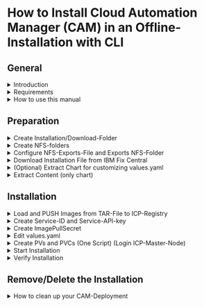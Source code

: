 # How to Install Cloud Automation Manager (CAM) in an Offline-Installation with CLI

## General
<details><summary>Introduction</summary>
<p>
## Introduction

This describe the process of the Installation of Cloud Automation Manager 3.1.2.1 on ICP 3.1.2.
Please go through the complete Installation-Procedure to become familiar with the procedure!
Change the Variables as you need it!
</p>
</details>

<details><summary>Requirements</summary>
<p>
## Requirements

- ICP3.1.2 must be installed
- CLIs must be installed and configured
  - cloudctl
  - kubectl
  - helm
- NFS-Server must be configured and accesible from all ICP-Nodes (Master, Proxy, Worker, ...)
  - NFS-Client Software must be installed
  - In this tutorial the NFS-Server is installed on the ICP-Master-Node
</p>
</details>

<details><summary>How to use this manual</summary>
<p>
## How to use this manual

Open the CLI (ssh into) on your ICP-Master-Node. Copy the BASH-Content from this page into the CLI and execute it. Please customize the variables, if you want to make changes.
</p>
</details>

## Preparation
<details><summary>Create Installation/Download-Folder</summary>
<p>
### Create Installation/Download-Folder 
This folder is needed to place the installation-tar-file from IBM Fix Central.

```bash
export INST=/install
mkdir -p ${INST}
 
```
</p>
</details>

<details><summary>Create NFS-folders</summary>
<p>
## Create NFS-folders
#These Folders will be used during the CAM-Installation

```bash
NFSPATH="/nfs/shared/cam"
mkdir -p \
     ${NFSPATH}/cam_db \
     ${NFSPATH}/cam_terraform/cam-provider-terraform \
     ${NFSPATH}/cam_logs/cam-provider-terraform \
     ${NFSPATH}/cam_bpd_appdata/mysql \
     ${NFSPATH}/cam_bpd_appdata/repositories \
     ${NFSPATH}/cam_bpd_appdata/workspace
chmod -R 2775 \
  ${NFSPATH}/cam_db \
  ${NFSPATH}/cam_logs \
  ${NFSPATH}/cam_terraform \
  ${NFSPATH}/cam_bpd_appdata

chown -R root:1000 \
  ${NFSPATH}/cam_logs \
  ${NFSPATH}/cam_bpd_appdata

chown -R root:1111 \
  ${NFSPATH}/cam_terraform \
  ${NFSPATH}/cam_logs/cam-provider-terraform

chown -R 999:999 \
  ${NFSPATH}/cam_bpd_appdata/mysql \
  ${NFSPATH}/cam_db
   
```
</p>
</details>

<details><summary>Configure NFS-Exports-File and Exports NFS-Folder</summary>
<p>

## Configure NFS-Exports-File and Exports NFS-Folder

```bash
echo "${NFSPATH} *(rw,nohide,insecure,no_subtree_check,async,no_root_squash)" >> /etc/exports
exportfs -a
 
```
</p>
</details>

<details><summary>Download Installation File from IBM Fix Central</summary>
<p>

## Download Installation File from IBM Fix Central
https://www-945.ibm.com/support/fixcentral
Download from IBM Fix Central > Search for "icp-cam-x86_64-3.1.2.1.tar.gz"
**!!! Top Right Corner !!!**

**The Output should look like**

```bash
ll ${INST}/icp-cam-x86_64-3.1.2.1.tar.gz
 
-rw-r--r-- 1 root root 10266055420 May 20 10:20 /install/icp-cam-x86_64-3.1.2.1.tar.gz
```
</p>
</details>

<details><summary>(Optional) Extract Chart for customizing values.yaml</summary>
<p>

## (Optional) Extract Chart for customizing values.yaml
### List content
```bash
cd $INST
tar -tf ${INST}/icp-cam-x86_64-3.1.2.1.tar.gz
 
```
</p>
</details>

<details><summary>Extract Content (only chart)</summary>
<p>

### Extract Content (only chart)
```bash
cd $INST
tar -xvf ${INST}/icp-cam-x86_64-3.1.2.1.tar.gz charts/ibm-cam-3.1.3.tgz
cd charts
tar -xvf ${INST}/charts/ibm-cam-3.1.3.tgz
 
```
*The Chart will be extracted, but we will come back later to editing the "values.yaml"-file.
If you want to edit the values.yaml-file now, jump down to "Edit values.yaml"*
</p>
</details>

## Installation

<details><summary>Load and PUSH Images from TAR-File to ICP-Registry</summary>
<p>

## Load and PUSH Images from TAR-File to ICP-Registry
Let's push the images included in the tar-file to the ICP-Docker-Registry. The installation-process of CAM needs these images.
1. Let's login to your ICP-Cluster in the "services" namespace
2. Let's login to your ICP-Docker-Registry
3. Load and push the images from tar-file into ICP-Docker-Registry

```bash
#VARIABLES BEGIN#
export CLOUDCTLUSER="admin"
export CLOUDCTLPASS="admin"
export ICPCLUSTER="mycluster.icp"
export DOCKERPORT="8500"
#VARIABLES END#
cloudctl login -a https://${ICPCLUSTER}:8443 --skip-ssl-validation -u ${CLOUDCTLUSER} -p ${CLOUDCTLPASS} -n services 
docker login ${ICPCLUSTER}:${DOCKERPORT} -u ${CLOUDCTLUSER} -p ${CLOUDCTLPASS}  
cd ${INST}
cloudctl catalog load-archive --archive icp-cam-x86_64-3.1.2.1.tar.gz
 
```
</p>
</details>

<details><summary>Create Service-ID and Service-API-key</summary>
<p>

## Create Service-ID and Service-API-key
Generate a deployment ServiceID API Key
- Important: NOTICE and capture the API-Key from the output of the following commands!!! It is needed later in the "values.yaml"-file
- You need to capture the encrypted string, not just the name of the api-key.

```bash
#VARIABLES BEGIN#
export serviceIDName='service-deploy'
export serviceApiKeyName='service-deploy-api-key'
#VARIABLES END#
cloudctl login -a https://${ICPCLUSTER}:8443 --skip-ssl-validation -u ${CLOUDCTLUSER} -p ${CLOUDCTLPASS} -n services
cloudctl iam service-id-create ${serviceIDName} -d 'Service ID for service-deploy'
cloudctl iam service-policy-create ${serviceIDName} -r Administrator,ClusterAdministrator --service-name 'idmgmt'
cloudctl iam service-policy-create ${serviceIDName} -r Administrator,ClusterAdministrator --service-name 'identity'
cloudctl iam service-api-key-create ${serviceApiKeyName} ${serviceIDName} -d 'Api key for service-deploy'
 
```
</p>
</details>

<details><summary>Create ImagePullSecret</summary>
<p>

## Create ImagePullSecret
Is needed for the Installation process of CAM, so that the installation pods can access the ICP-Docker-Registry, where the Images are stored for the offline-installation.

```bash
#VARIABLES BEGIN#
export SECRET_NAME="docker-push-pull-secret"
export KUBECTLCLI="/usr/local/bin/kubectl"
#VARIABLES END#
${KUBECTLCLI} create secret docker-registry ${SECRET_NAME} \
--docker-server="${ICPCLUSTER}:${DOCKERPORT}" \
--docker-username="${CLOUDCTLUSER}" \
--docker-password="${CLOUDCTLPASS}" \
--docker-email="admin@admin.local" \
--namespace=services
 
```
</p>
</details>

<details><summary>Edit values.yaml</summary>
<p>

## Edit the "values.yaml"
*Please change the following values/parameters in the values.yaml-file*

- **global.image.secret**=*docker-push-pull-secret*
- **global.iam.deployApiKey**=*CrypticCodeFromTheDeploymentApiKey*
- **offline**=*true*
- **service.namespace**=*services*
- **image.repository**=*"mycluster.icp:8500/services/"*
- **camMongoPV.existingClaimName**=*"cam-mongo-pvc"*
- **camLogsPV.existingClaimName**=*"cam-logs-pvc"*
- **camTerraformPV.existingClaimName**=*"cam-terraform-pvc"*
- **camBPDAppDataPV.existingClaimName**=*"cam-bpd-appdata-pvc"*

#### This is the values.yaml-file of the CAM-3.1.3-Chart
You can copy&paste the following content into a file, where you refer to later, when you install the CAM-Chart with the "helm install -f values.yaml"-command.

Please, make sure, that you change the necessary parts in the values.yaml-file to your environment. 
If you have done everything step-by-step in this tutorial, then you only have to change the **API-KEY**

```YAML
# ##############################################################################
# Licensed Materials - Property of IBM.
# Copyright IBM Corporation 2017. All Rights Reserved.
# U.S. Government Users Restricted Rights - Use, duplication or disclosure
# restricted by GSA ADP Schedule Contract with IBM Corp.
#
# Contributors:
#  IBM Corporation - initial API and implementation
# ##############################################################################
---
global:
  image:
    secretName: "docker-push-pull-secret"
  id:
    productID: "IBMCloudAutomationManager_5737E67_3121_EE_000"
  iam:
    deployApiKey: "1VAmX3YhowgIxf2plwnX4nQYJ8goy1eVZssyBb7BRqLn"
  offline: true
  audit: false
# arch: ppc64le
# arch: s390x
arch: amd64
service:
  namespace: services
managementConsole:
  port: 30000

secureValues:
  secretName: ""
database:
  bundled: true
image:
  repository: "mycluster.icp:8500/services/"
  tag: 3.1.2.1
  pullPolicy: IfNotPresent
  dockerconfig: ""
proxy:
  useProxy: false
camMongoPV:
  name: "cam-mongo-pv"
  persistence:
    enabled: true
    useDynamicProvisioning: false
    # Specify the name of the Existing Claim to be used by your application
    # empty string means don't use an existClaim
    existingClaimName: "cam-mongo-pvc"
    # Specify the name of the StorageClass
    # empty string means don't use a StorageClass
    storageClassName: ""
    accessMode: ReadWriteMany
    size: 15Gi
camLogsPV:
  name: "cam-logs-pv"
  persistence:
    enabled: true
    useDynamicProvisioning: false
    # Specify the name of the Existing Claim to be used by your application
    # empty string means don't use an existClaim
    existingClaimName: "cam-logs-pvc"
    # Specify the name of the StorageClass
    # empty string means don't use a StorageClass
    storageClassName: ""
    accessMode: ReadWriteMany
    size: 10Gi
camTerraformPV:
  name: "cam-terraform-pv"
  persistence:
    enabled: true
    useDynamicProvisioning: false
    # Specify the name of the Existing Claim to be used by your application
    # empty string means don't use an existClaim
    existingClaimName: "cam-terraform-pvc"
    # Specify the name of the StorageClass
    # empty string means don't use a StorageClass
    storageClassName: ""
    accessMode: ReadWriteMany
    size: 15Gi
camBPDAppDataPV:
  name: "cam-bpd-appdata-pv"
  persistence:
    enabled: true
    useDynamicProvisioning: false
    existingClaimName: "cam-bpd-appdata-pvc"
    storageClassName: ""
    accessMode: ReadWriteMany
    size: 15Gi
camBroker:
  replicaCount: 1
camProxy:
  replicaCount: 1
camAPI:
  replicaCount: 1
  camSecret:
    secretName: cam-api-secret
  certificate:
    certName: cert
camUI:
  replicaCount: 1
  camUISecret:
    secretName: cam-ui-secret
    sessionKey: "opsConsole.sid"
resources:
  requests:
    cpu: 100m
    memory: 256Mi
  limits:
    cpu: 1
    memory: 8Gi
camBPDUI:
  bundled: true
camBPDCDS:
  replicaCount: 1
  resources:
    requests:
      memory: 128Mi
      cpu: 100m
    limits:
      memory: 256Mi
      cpu: 200m
  options:
    debug:
      enabled: false
    customSettingsFile: ""
camBPDMDS:
  replicaCount: 1
  resources:
    requests:
      memory: 128Mi
      cpu: 100m
    limits:
      memory: 256Mi
      cpu: 200m
camBPDDatabase:
  bundled: true
  resources:
    requests:
      memory: 256Mi
      cpu: 100m
camBPDExternalDatabase:
  type: ""
  name: ""
  url: ""
  port: ""
  secret: ""
  extlibPV:
    existingClaimName: ""
camBPDResources:
  requests:
    cpu: 1000m
    memory: 1Gi
  limits:
    cpu: 2000m
    memory: 2Gi
auditService:
  image:
    repository: "mycluster.icp:8500/ibmcom/"
    tag: ""
    pullPolicy: IfNotPresent
    pullSecret: ""
  resources:
    limits:
      cpu: 200m
      memory: 512Mi
    requests:
      cpu: 100m
      memory: 256Mi
  config:
    journalPath: '/run/systemd/journal'
camLoggingPolicies:
  logLevel: info
camBpmProvider:
  replicaCount: 0
camIcoProvider:
  replicaCount: 0
```

</p>
</details>

<details><summary>Create PVs and PVCs (One Script) (Login ICP-Master-Node)</summary>
<p>

## Create PVs and PVCs (One Script) (Login ICP-Master-Node)
- First, you have to customize the variables
- Then copy&paste the output into the CLI of the ICP-Master-Nodes. 

### Tipp:
*Are you in the same session from the beginning of this tutorial? 
- yes=everything should be fine
- no=the Variable **NFSPATH** must be set and will be used!*

**BEGIN COPY&PASTE**
```bash
echo $NFSPATH

#VARIABLES BEGIN#
#VARIABLES for the mongo-database
AAA_PV_NAME="cam-mongo-pv"
AAA_PVC_NAME="cam-mongo-pvc"
AAA_LABEL="cam-mongo"
AAA_SIZE="15Gi"

#VARIABLES for the database-logs
BBB_PV_NAME="cam-logs-pv"
BBB_PVC_NAME="cam-logs-pvc"
BBB_LABEL="cam_logs"
BBB_SIZE="10Gi"

#VARIABLES for terraform
CCC_PV_NAME="cam-terraform-pv"
CCC_PVC_NAME="cam-terraform-pvc"
CCC_LABEL="cam-terraform"
CCC_SIZE="15Gi"

#VARIABLES for appdata
DDD_PV_NAME="cam-bpd-appdata-pv"
DDD_PVC_NAME="cam-bpd-appdata-pvc"
DDD_LABEL="cam-bpd-appdata"
DDD_SIZE="20Gi"

# General VARIABLES
PVCPOLICY="Recycle"
NFSSERVER="10.134.121.201"
NAMESPACE="services"
#VARIABLES END#

# The script starts here
#--- Create PV cam-mongo-pv ---
echo "--- Create PVC ${AAA_PV_NAME} ---"
${KUBECTLCLI} create -f - <<AAA
apiVersion: v1
kind: PersistentVolume
metadata:
  name: "${AAA_PV_NAME}"
  labels:
    type: "${AAA_LABEL}"
spec:
  accessModes:
    - ReadWriteMany
  capacity:
    storage: "${AAA_SIZE}"
  persistentVolumeReclaimPolicy: "${PVCPOLICY}"
  nfs:
    server: "${NFSSERVER}"
    path: "${NFSPATH}/cam_db"
AAA
#--- Create PVC cam-mongo-pvc ---
echo "--- Create PVC ${AAA_PVC_NAME} ---"
${KUBECTLCLI} create -f - <<AAA
apiVersion: v1
kind: PersistentVolumeClaim
metadata:
  name: "${AAA_PVC_NAME}"
  namespace: "${NAMESPACE}"
spec:
  accessModes:
    - ReadWriteMany
  resources:
    requests:
      storage: "${AAA_SIZE}"
  volumeName: "${AAA_PV_NAME}"
  selector:
    matchLabels:
      type: "${AAA_LABEL}"
AAA

#--- Create PV cam-logs-pv ---
echo "--- Create PVC ${BBB_PV_NAME} ---"
${KUBECTLCLI} create -f - <<BBB
apiVersion: v1
kind: PersistentVolume
metadata:
  name: "${BBB_PV_NAME}"
  labels:
    type: "${BBB_LABEL}"
spec:
  accessModes:
    - ReadWriteMany
  capacity:
    storage: "${BBB_SIZE}"
  persistentVolumeReclaimPolicy: "${PVCPOLICY}"
  nfs:
    server: "${NFSSERVER}"
    path: "${NFSPATH}/cam_logs"
BBB

#--- Create PVC cam-logs-pvc ---
echo "--- Create PVC ${BBB_PVC_NAME} ---"
${KUBECTLCLI} create -f - <<BBB
apiVersion: v1
kind: PersistentVolumeClaim
metadata:
  name: "${BBB_PVC_NAME}"
  namespace: "${NAMESPACE}"
spec:
  accessModes:
    - ReadWriteMany
  resources:
    requests:
      storage: "${BBB_SIZE}"
  volumeName: "${BBB_PV_NAME}"
  selector:
    matchLabels:
      type: "${BBB_LABEL}"
BBB

#--- Create PV cam-terraform-pv ---
echo "--- Create PVC ${CCC_PV_NAME} ---"
${KUBECTLCLI} create -f - <<CCC
apiVersion: v1
kind: PersistentVolume
metadata:
  name: "${CCC_PV_NAME}"
  labels:
    type: "${CCC_LABEL}"
spec:
  accessModes:
    - ReadWriteMany
  capacity:
    storage: "${CCC_SIZE}"
  persistentVolumeReclaimPolicy: "${PVCPOLICY}"
  nfs:
    server: "${NFSSERVER}"
    path: "${NFSPATH}/cam_terraform"
CCC

#--- Create PVC cam-terraform-pvc ---
echo "--- Create PVC ${CCC_PVC_NAME} ---"
${KUBECTLCLI} create -f - <<CCC
apiVersion: v1
kind: PersistentVolumeClaim
metadata:
  name: "${CCC_PVC_NAME}"
  namespace: "${NAMESPACE}"
spec:
  accessModes:
    - ReadWriteMany
  resources:
    requests:
      storage: "${CCC_SIZE}"
  volumeName: "${CCC_PV_NAME}"
  selector:
    matchLabels:
      type: "${CCC_LABEL}"
CCC

#--- Create PV cam-bpd-appdata-pv ---
echo "--- Create PVC ${DDD_PV_NAME} ---"
${KUBECTLCLI} create -f - <<DDD
apiVersion: v1
kind: PersistentVolume
metadata:
  name: "${DDD_PV_NAME}"
  labels:
    type: "${DDD_LABEL}"
spec:
  accessModes:
    - ReadWriteMany
  capacity:
    storage: "${DDD_SIZE}"
  persistentVolumeReclaimPolicy: "${PVCPOLICY}"
  nfs:
    server: "${NFSSERVER}"
    path: "${NFSPATH}/cam_bpd_appdata"
DDD

#--- Create PVC cam-bpd-appdata-pvc ---
echo "--- Create PVC ${DDD_PVC_NAME} ---"
${KUBECTLCLI} create -f - <<DDD
apiVersion: v1
kind: PersistentVolumeClaim
metadata:
  name: "${DDD_PVC_NAME}"
  namespace: "${NAMESPACE}"
spec:
  accessModes:
    - ReadWriteMany
  resources:
    requests:
      storage: "${DDD_SIZE}"
  volumeName: "${DDD_PV_NAME}"
  selector:
    matchLabels:
      type: "${DDD_LABEL}"
DDD
# Show if PV's and PVC's are created
${KUBECTLCLI} get pvc | grep cam
${KUBECTLCLI} get pv | grep cam
 
```
**END COPY&PASTE**
</p>
</details>

<details><summary>Start Installation</summary>
<p>

## Start Installation
Please execute the follwing "helm"-command.
```bash
cd ${INST}
helm install --name cam -f charts/ibm-cam/values.yaml local-charts/ibm-cam --tls
 
```
</p>
</details>

<details><summary>Verify Installation</summary>
<p>

## Verify Installation
You can check, if the installation of your CAM-deployment was successful. Please execute the following commands. All PODs must have a "1" in the column "Available"

```bash
${KUBECTLCLI} get -n services pods
helm test cam --tls
 
```
</p>
</details>

## Remove/Delete the Installation

<details><summary>How to clean up your CAM-Deployment</summary>
<p>

## How to clean up your CAM-Deployment
- uninstall the cam-helm-chart
- remove pv's and pvc's **(PLEASE CHECK, that no OTHER PVs and PVCs-names begin with "cam"!!!)**

```bash
#Delete Helm Chart
helm delete --purge cam --tls

#Delete Image-Pull-Secret
${KUBECTLCLI} delete secrets docker-push-pull-secret -n services

#Delete all PVCs in Namespace Service which name begins with "cam..."
${KUBECTLCLI} delete pvc $(k get pvc | grep cam | awk '{print $1}')

#Delete all PVs, which name begins with "cam..."
${KUBECTLCLI} delete pv $(k get pv | grep cam | awk '{print $1}')

#Delete Service-Keys and Service-IDs
cloudctl iam service-api-key-delete service-deploy-api-key service-deploy
cloudctl iam service-api-key-delete service-cloud-automation-manager-api-key service-cloud-automation-manager
cloudctl iam service-id-delete service-deploy
cloudctl iam service-id-delete service-cloud-automation-manager

#Delete NFS-Folder
NFSPATH="/nfs/shared/cam"
rm -rf $NFSPATH
 
```
</p>
</details>
